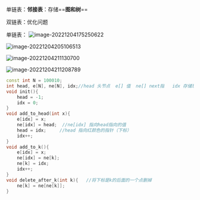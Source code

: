单链表：**邻接表**：存储==**图和树**==

双链表：优化问题



单链表： ![image-20221204175250622](C:\Users\Lanson\AppData\Roaming\Typora\typora-user-images\image-20221204175250622.png)

![image-20221204205106513](C:\Users\Lanson\AppData\Roaming\Typora\typora-user-images\image-20221204205106513.png)

![image-20221204211130700](C:\Users\Lanson\AppData\Roaming\Typora\typora-user-images\image-20221204211130700.png)

![image-20221204211208789](C:\Users\Lanson\AppData\Roaming\Typora\typora-user-images\image-20221204211208789.png)

```c++
const int N = 100010;
int head, e[N], ne[N], idx;//head 头节点  e[] 值  ne[] next指   idx 存储现在已经用到哪个位置
void init(){
    head = -1;
    idx = 0;
}
void add_to_head(int x){
    e[idx] = x;
    ne[idx] = head;  //ne[idx] 指向head指向的值
    head = idx;		//head 指向红颜色的指针（下标）
    idx++;
}
void add_to_k(){
    e[idx] = x;
    ne[idx] = ne[k];
    ne[k] = idx;
    idx++;
}
void delete_after_k(int k){   //将下标是k的后面的一个点删掉
    ne[k] = ne[ne[k]];
}
```


